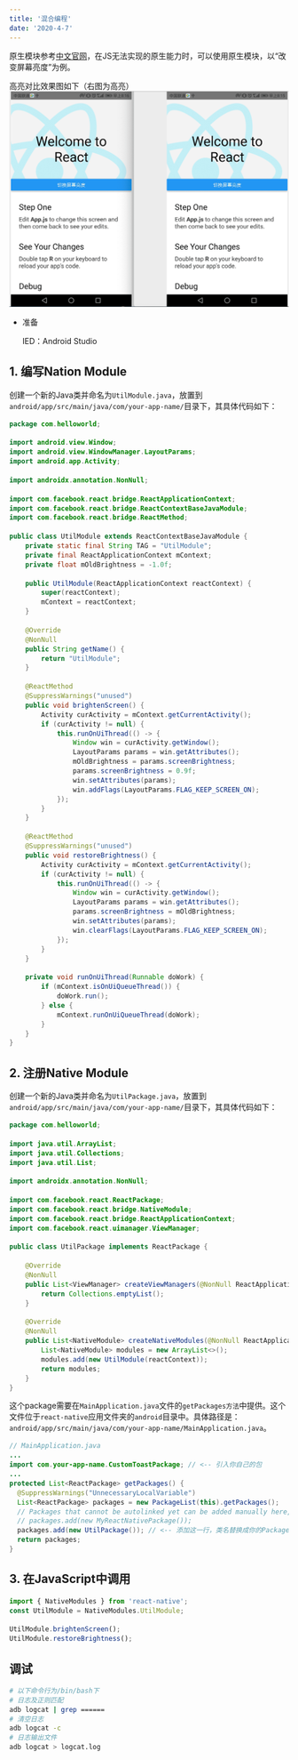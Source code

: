 ```yaml
---
title: '混合编程'
date: '2020-4-7'
---
```


原生模块参考[中文官网](https://reactnative.cn/docs/native-modules-android)，在JS无法实现的原生能力时，可以使用原生模块，以“改变屏幕亮度”为例。

高亮对比效果图如下（右图为高亮）
![高亮对比](../../../.imgs/react_native_brightenScreen_constract.png)

- 准备

  IED：Android Studio

## 1. 编写Nation Module

创建一个新的Java类并命名为`UtilModule.java`，放置到`android/app/src/main/java/com/your-app-name/`目录下，其具体代码如下：

```java
package com.helloworld;

import android.view.Window;
import android.view.WindowManager.LayoutParams;
import android.app.Activity;

import androidx.annotation.NonNull;

import com.facebook.react.bridge.ReactApplicationContext;
import com.facebook.react.bridge.ReactContextBaseJavaModule;
import com.facebook.react.bridge.ReactMethod;

public class UtilModule extends ReactContextBaseJavaModule {
    private static final String TAG = "UtilModule";
    private final ReactApplicationContext mContext;
    private float mOldBrightness = -1.0f;

    public UtilModule(ReactApplicationContext reactContext) {
        super(reactContext);
        mContext = reactContext;
    }

    @Override
    @NonNull
    public String getName() {
        return "UtilModule";
    }

    @ReactMethod
    @SuppressWarnings("unused")
    public void brightenScreen() {
        Activity curActivity = mContext.getCurrentActivity();
        if (curActivity != null) {
            this.runOnUiThread(() -> {
                Window win = curActivity.getWindow();
                LayoutParams params = win.getAttributes();
                mOldBrightness = params.screenBrightness;
                params.screenBrightness = 0.9f;
                win.setAttributes(params);
                win.addFlags(LayoutParams.FLAG_KEEP_SCREEN_ON);
            });
        }
    }

    @ReactMethod
    @SuppressWarnings("unused")
    public void restoreBrightness() {
        Activity curActivity = mContext.getCurrentActivity();
        if (curActivity != null) {
            this.runOnUiThread(() -> {
                Window win = curActivity.getWindow();
                LayoutParams params = win.getAttributes();
                params.screenBrightness = mOldBrightness;
                win.setAttributes(params);
                win.clearFlags(LayoutParams.FLAG_KEEP_SCREEN_ON);
            });
        }
    }

    private void runOnUiThread(Runnable doWork) {
        if (mContext.isOnUiQueueThread()) {
            doWork.run();
        } else {
            mContext.runOnUiQueueThread(doWork);
        }
    }
}

```

## 2. 注册Native Module

创建一个新的Java类并命名为`UtilPackage.java`，放置到`android/app/src/main/java/com/your-app-name/`目录下，其具体代码如下：

```java
package com.helloworld;

import java.util.ArrayList;
import java.util.Collections;
import java.util.List;

import androidx.annotation.NonNull;

import com.facebook.react.ReactPackage;
import com.facebook.react.bridge.NativeModule;
import com.facebook.react.bridge.ReactApplicationContext;
import com.facebook.react.uimanager.ViewManager;

public class UtilPackage implements ReactPackage {

    @Override
    @NonNull
    public List<ViewManager> createViewManagers(@NonNull ReactApplicationContext reactContext) {
        return Collections.emptyList();
    }

    @Override
    @NonNull
    public List<NativeModule> createNativeModules(@NonNull ReactApplicationContext reactContext) {
        List<NativeModule> modules = new ArrayList<>();
        modules.add(new UtilModule(reactContext));
        return modules;
    }
}
```

这个package需要在`MainApplication.java`文件的`getPackages方法`中提供。这个文件位于`react-native`应用文件夹的`android`目录中。具体路径是：`android/app/src/main/java/com/your-app-name/MainApplication.java`。

```java
// MainApplication.java
...
import com.your-app-name.CustomToastPackage; // <-- 引入你自己的包
...
protected List<ReactPackage> getPackages() {
  @SuppressWarnings("UnnecessaryLocalVariable")
  List<ReactPackage> packages = new PackageList(this).getPackages();
  // Packages that cannot be autolinked yet can be added manually here, for example:
  // packages.add(new MyReactNativePackage());
  packages.add(new UtilPackage()); // <-- 添加这一行，类名替换成你的Package类的名字 name.
  return packages;
}
```

## 3. 在JavaScript中调用

```js
import { NativeModules } from 'react-native';
const UtilModule = NativeModules.UtilModule;

UtilModule.brightenScreen();
UtilModule.restoreBrightness();
```

## 调试

```sh
# 以下命令行为/bin/bash下
# 日志及正则匹配
adb logcat | grep ======
# 清空日志
adb logcat -c
# 日志输出文件
adb logcat > logcat.log
```

